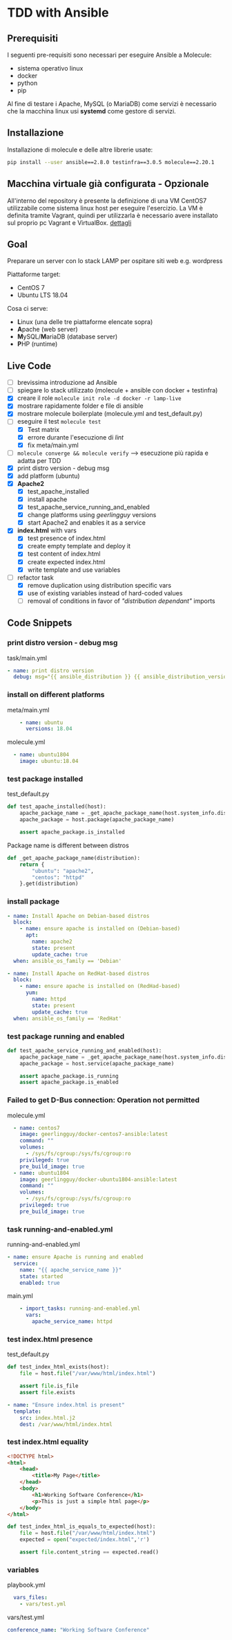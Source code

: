 TDD with Ansible
===

## Prerequisiti
I seguenti pre-requisiti sono necessari per eseguire Ansible a Molecule:
- sistema operativo linux
- docker
- python
- pip

Al fine di testare i Apache, MySQL (o MariaDB) come servizi è necessario che la macchina linux usi **systemd** come gestore di servizi.

## Installazione
Installazione di molecule e delle altre librerie usate:
```bash
pip install --user ansible==2.8.0 testinfra==3.0.5 molecule==2.20.1
```

## Macchina virtuale già configurata - Opzionale
All'interno del repository è presente la definizione di una VM CentOS7 utilizzabile come sistema linux host per eseguire l'esercizio.
La VM è definita tramite Vagrant, quindi per utilizzarla è necessario avere installato sul proprio pc Vagrant e VirtualBox.
[dettagli](./vagrant/README.md)

## Goal
Preparare un server con lo stack LAMP per ospitare siti web e.g. wordpress

Piattaforme target:
- CentOS 7
- Ubuntu LTS 18.04

Cosa ci serve:
- **L**inux (una delle tre piattaforme elencate sopra)
- **A**pache (web server)
- **M**ySQL/**M**ariaDB (database server)
- **P**HP (runtime)

## Live Code
- [ ] brevissima introduzione ad Ansible
- [ ] spiegare lo stack utilizzato (molecule + ansible con docker + testinfra)
- [x] creare il role `molecule init role -d docker -r lamp-live`
- [x] mostrare rapidamente folder e file di ansible
- [x] mostrare molecule boilerplate (molecule.yml and test_default.py)
- [ ] eseguire il test `molecule test`
  - [x] Test matrix
  - [x] errore durante l'esecuzione di _lint_
  - [x] fix meta/main.yml
- [ ] `molecule converge && molecule verify` --> esecuzione più rapida e adatta per TDD
- [x] print distro version - debug msg
- [x] add platform (ubuntu)
- [x] **Apache2**
  - [x] test_apache_installed
  - [x] install apache
  - [x] test_apache_service_running_and_enabled
  - [x] change platforms using _geerlingguy_ versions
  - [x] start Apache2 and enables it as a service
- [x] **index.html** with vars
  - [x] test presence of index.html
  - [x] create empty template and deploy it
  - [x] test content of index.html
  - [x] create expected index.html
  - [x] write template and use variables
- [ ] refactor task
  - [x] remove duplication using distribution specific vars
  - [x] use of existing variables instead of hard-coded values
  - [ ] removal of conditions in favor of _"distribution dependant"_ imports

## Code Snippets
### print distro version - debug msg
task/main.yml
```yaml
- name: print distro version
  debug: msg="{{ ansible_distribution }} {{ ansible_distribution_version }}"
```

### install on different platforms
meta/main.yml
```yaml
    - name: ubuntu
      versions: 18.04
```
molecule.yml
```yaml
  - name: ubuntu1804
    image: ubuntu:18.04
```

### test package installed
test_default.py
```python
def test_apache_installed(host):
    apache_package_name = _get_apache_package_name(host.system_info.distribution)
    apache_package = host.package(apache_package_name)

    assert apache_package.is_installed
```
Package name is different between distros
```python
def _get_apache_package_name(distribution):
    return {
        "ubuntu": "apache2",
        "centos": "httpd"
    }.get(distribution)
```

### install package
```yaml
- name: Install Apache on Debian-based distros
  block:
    - name: ensure apache is installed on (Debian-based)
      apt:
        name: apache2
        state: present
        update_cache: true
  when: ansible_os_family == 'Debian'

- name: Install Apache on RedHat-based distros
  block:
    - name: ensure apache is installed on (RedHad-based)
      yum:
        name: httpd
        state: present
        update_cache: true
  when: ansible_os_family == 'RedHat'
```

### test package running and enabled
```python
def test_apache_service_running_and_enabled(host):
    apache_package_name = _get_apache_package_name(host.system_info.distribution)
    apache_package = host.service(apache_package_name)

    assert apache_package.is_running
    assert apache_package.is_enabled
```

### Failed to get D-Bus connection: Operation not permitted
molecule.yml
```yaml
  - name: centos7
    image: geerlingguy/docker-centos7-ansible:latest
    command: ""
    volumes:
      - /sys/fs/cgroup:/sys/fs/cgroup:ro
    privileged: true
    pre_build_image: true
  - name: ubuntu1804
    image: geerlingguy/docker-ubuntu1804-ansible:latest
    command: ""
    volumes:
      - /sys/fs/cgroup:/sys/fs/cgroup:ro
    privileged: true
    pre_build_image: true
```

### task running-and-enabled.yml
running-and-enabled.yml
```yaml
- name: ensure Apache is running and enabled
  service:
    name: "{{ apache_service_name }}"
    state: started
    enabled: true
```
main.yml
```yaml
    - import_tasks: running-and-enabled.yml
      vars:
        apache_service_name: httpd
```

### test index.html presence
test_default.py
```python
def test_index_html_exists(host):
    file = host.file("/var/www/html/index.html")

    assert file.is_file
    assert file.exists
```

```yaml
- name: "Ensure index.html is present"
  template:
    src: index.html.j2
    dest: /var/www/html/index.html
```

### test index.html equality
```html
<!DOCTYPE html>
<html>
    <head>
        <title>My Page</title>
    </head>
    <body>
        <h1>Working Software Conference</h1>
        <p>This is just a simple html page</p>
    </body>
</html>
```

```python
def test_index_html_is_equals_to_expected(host):
    file = host.file("/var/www/html/index.html")
    expected = open("expected/index.html",'r')

    assert file.content_string == expected.read()
```

### variables
playbook.yml
```yaml
  vars_files:
    - vars/test.yml
```
vars/test.yml
```yaml
conference_name: "Working Software Conference"
```
